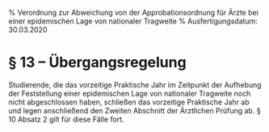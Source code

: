 % Verordnung zur Abweichung von der Approbationsordnung für Ärzte bei einer epidemischen Lage von nationaler Tragweite
% Ausfertigungsdatum: 30.03.2020
 
# § 13 – Übergangsregelung

Studierende, die das vorzeitige Praktische Jahr im Zeitpunkt der Aufhebung der Feststellung einer epidemischen Lage von nationaler Tragweite noch nicht abgeschlossen haben, schließen das vorzeitige Praktische Jahr ab und legen anschließend den Zweiten Abschnitt der Ärztlichen Prüfung ab. § 10 Absatz 2 gilt für diese Fälle fort.
